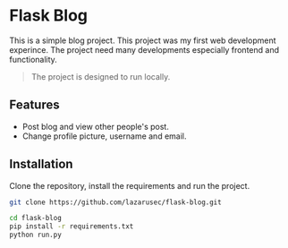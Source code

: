 # Flask Blog

This is a simple blog project. This project was my first web development experince. The project need many developments especially frontend and functionality.
> The project is designed to run locally.

## Features

- Post blog and view other people's post.
- Change profile picture, username and email.

## Installation
Clone the repository, install the requirements and run the project.

```sh
git clone https://github.com/lazarusec/flask-blog.git

cd flask-blog
pip install -r requirements.txt
python run.py
```
